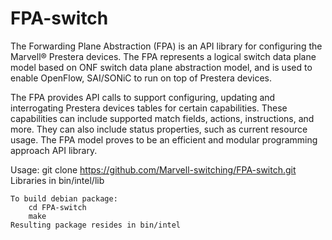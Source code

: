 # FPA-switch

The Forwarding Plane Abstraction (FPA) is an API library for configuring the Marvell® Prestera devices. 
The FPA represents a logical switch data plane model based on ONF switch data plane abstraction model, and is used to enable OpenFlow, SAI/SONiC to run on top of Prestera devices.

The FPA provides API calls to support configuring, updating and interrogating Prestera devices tables 
for certain capabilities. These capabilities can include supported match fields, actions, instructions, 
and more. They can also include status properties, such as current resource usage.
The FPA model proves to be an efficient and modular programming approach API library.

Usage:
    git clone https://github.com/Marvell-switching/FPA-switch.git
    Libraries in bin/intel/lib
   
    To build debian package:
        cd FPA-switch
        make
	Resulting package resides in bin/intel

